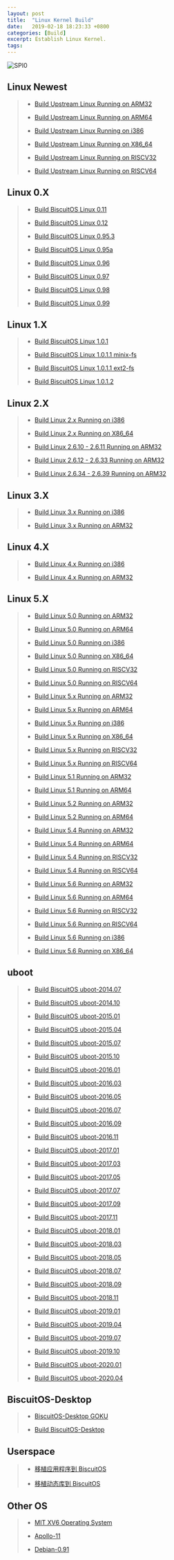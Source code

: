 ```yaml
---
layout: post
title:  "Linux Kernel Build"
date:   2019-02-18 18:23:33 +0800
categories: [Build]
excerpt: Establish Linux Kernel.
tags:
---
```

![SPI0](https://gitee.com/BiscuitOS_team/PictureSet/raw/Gitee/BiscuitOS/kernel/DEV000107.jpg)

## <span id="Linux_newest">Linux Newest</span>

> - [Build Upstream Linux Running on ARM32](https://biscuitos.github.io/blog/Linux-newest-arm32-Usermanual/)
>
> - [Build Upstream Linux Running on ARM64](https://biscuitos.github.io/blog/Linux-newest-arm64-Usermanual/)
>
> - [Build Upstream Linux Running on i386](https://biscuitos.github.io/blog/Linux-newest-i386-Usermanual/)
>
> - [Build Upstream Linux Running on X86_64](https://biscuitos.github.io/blog/Linux-newest-x86_64-Usermanual/)
>
> - [Build Upstream Linux Running on RISCV32](https://biscuitos.github.io/blog/Linux-newest-riscv32-Usermanual/)
>
> - [Build Upstream Linux Running on RISCV64](https://biscuitos.github.io/blog/Linux-newest-riscv64-Usermanual/)

## <span id="Linux_0X">Linux 0.X</span>

> - [Build BiscuitOS Linux 0.11](https://biscuitos.github.io/blog/Linux-0.11-Usermanual/)
>
> - [Build BiscuitOS Linux 0.12](https://biscuitos.github.io/blog/Linux-0.12-Usermanual/)
>
> - [Build BiscuitOS Linux 0.95.3](https://biscuitos.github.io/blog/Linux-0.95.3-Usermanual/)
>
> - [Build BiscuitOS Linux 0.95a](https://biscuitos.github.io/blog/Linux-0.95a-Usermanual/)
>
> - [Build BiscuitOS Linux 0.96](https://biscuitos.github.io/blog/Linux-0.96-Usermanual/)
>
> - [Build BiscuitOS Linux 0.97](https://biscuitos.github.io/blog/Linux-0.97-Usermanual/)
>
> - [Build BiscuitOS Linux 0.98](https://biscuitos.github.io/blog/Linux-0.98-Usermanual/)
>
> - [Build BiscuitOS Linux 0.99](https://biscuitos.github.io/blog/Linux-0.99-Usermanual/)
>

## <span id="Linux_1X">Linux 1.X</span>

> - [Build BiscuitOS Linux 1.0.1](https://biscuitos.github.io/blog/Linux-1.0.1-Usermanual/)
>
> - [Build BiscuitOS Linux 1.0.1.1 minix-fs](https://biscuitos.github.io/blog/Linux-1.0.1.1-minix-Usermanual/)
>
> - [Build BiscuitOS Linux 1.0.1.1 ext2-fs](https://biscuitos.github.io/blog/Linux-1.0.1.1-ext2-Usermanual/)
>
> - [Build BiscuitOS Linux 1.0.1.2](https://biscuitos.github.io/blog/Linux-1.0.1.2-Usermanual/)

## <span id="Linux_2X">Linux 2.X</span>

> - [Build Linux 2.x Running on i386](https://biscuitos.github.io/blog/Linux-2.x-i386-Usermanual/)
>
> - [Build Linux 2.x Running on X86_64](https://biscuitos.github.io/blog/Linux-2.x-x86_64-Usermanual/)
>
> - [Build Linux 2.6.10 - 2.6.11 Running on ARM32](https://biscuitos.github.io/blog/Linux-2.6.10-arm32-Usermanual/)
>
> - [Build Linux 2.6.12 - 2.6.33 Running on ARM32](https://biscuitos.github.io/blog/Linux-2.6.12-arm32-Usermanual/)
>
> - [Build Linux 2.6.34 - 2.6.39 Running on ARM32](https://biscuitos.github.io/blog/Linux-2.6.34-arm32-Usermanual/)

## <span id="Linux_3X">Linux 3.X</span>

> - [Build Linux 3.x Running on i386](https://biscuitos.github.io/blog/Linux-3.x-i386-Usermanual/)
>
> - [Build Linux 3.x Running on ARM32](https://biscuitos.github.io/blog/Linux-3.x-arm32-Usermanual/)

## <span id="Linux_4X">Linux 4.X</span>

> - [Build Linux 4.x Running on i386](https://biscuitos.github.io/blog/Linux-4.x-i386-Usermanual/)
>
> - [Build Linux 4.x Running on ARM32](https://biscuitos.github.io/blog/Linux-4.x-arm32-Usermanual/)

## <span id="Linux_5X">Linux 5.X</span>

> - [Build Linux 5.0 Running on ARM32](https://biscuitos.github.io/blog/Linux-5.0-arm32-Usermanual/)
>
> - [Build Linux 5.0 Running on ARM64](https://biscuitos.github.io/blog/Linux-5.0-arm64-Usermanual/)
>
> - [Build Linux 5.0 Running on i386](https://biscuitos.github.io/blog/Linux-5.0-i386-Usermanual/)
>
> - [Build Linux 5.0 Running on X86_64](https://biscuitos.github.io/blog/Linux-5.0-x86_64-Usermanual/)
>
> - [Build Linux 5.0 Running on RISCV32](https://biscuitos.github.io/blog/Linux-5.0-riscv32-Usermanual/)
>
> - [Build Linux 5.0 Running on RISCV64](https://biscuitos.github.io/blog/Linux-5.0-riscv64-Usermanual/)
> <span id=Linux_5Y></span>
> - [Build Linux 5.x Running on ARM32](https://biscuitos.github.io/blog/Linux-5.x-arm32-Usermanual/)
>
> - [Build Linux 5.x Running on ARM64](https://biscuitos.github.io/blog/Linux-5.x-arm64-Usermanual/)
>
> - [Build Linux 5.x Running on i386](https://biscuitos.github.io/blog/Linux-5.x-i386-Usermanual/)
>
> - [Build Linux 5.x Running on X86_64](https://biscuitos.github.io/blog/Linux-5.x-x86_64-Usermanual/)
>
> - [Build Linux 5.x Running on RISCV32](https://biscuitos.github.io/blog/Linux-5.x-riscv32-Usermanual/)
>
> - [Build Linux 5.x Running on RISCV64](https://biscuitos.github.io/blog/Linux-5.x-riscv64-Usermanual/)
>
> - [Build Linux 5.1 Running on ARM32](https://biscuitos.github.io/blog/Linux-5.1-arm32-Usermanual/)
>
> - [Build Linux 5.1 Running on ARM64](https://biscuitos.github.io/blog/Linux-5.1-arm64-Usermanual/)
>
> - [Build Linux 5.2 Running on ARM32](https://biscuitos.github.io/blog/Linux-5.2-arm32-Usermanual/)
>
> - [Build Linux 5.2 Running on ARM64](https://biscuitos.github.io/blog/Linux-5.2-arm64-Usermanual/) 
>
> - [Build Linux 5.4 Running on ARM32](https://biscuitos.github.io/blog/Linux-5.4-arm32-Usermanual/)
>
> - [Build Linux 5.4 Running on ARM64](https://biscuitos.github.io/blog/Linux-5.4-arm64-Usermanual/)
>
> - [Build Linux 5.4 Running on RISCV32](https://biscuitos.github.io/blog/Linux-5.4-riscv32-Usermanual/)
>
> - [Build Linux 5.4 Running on RISCV64](https://biscuitos.github.io/blog/Linux-5.4-riscv64-Usermanual/)
>
> - [Build Linux 5.6 Running on ARM32](https://biscuitos.github.io/blog/Linux-5.6-arm32-Usermanual/)
>
> - [Build Linux 5.6 Running on ARM64](https://biscuitos.github.io/blog/Linux-5.6-arm64-Usermanual/)
>
> - [Build Linux 5.6 Running on RISCV32](https://biscuitos.github.io/blog/Linux-5.6-riscv32-Usermanual/)
>
> - [Build Linux 5.6 Running on RISCV64](https://biscuitos.github.io/blog/Linux-5.6-riscv64-Usermanual/)
>
> - [Build Linux 5.6 Running on i386](https://biscuitos.github.io/blog/Linux-5.6-i386-Usermanual/)
>
> - [Build Linux 5.6 Running on X86_64](https://biscuitos.github.io/blog/Linux-5.6-x86_64-Usermanual/)

## <span id="BiscuitOS_uboot">uboot</span>

> - [Build BiscuitOS uboot-2014.07](https://biscuitos.github.io/blog/uboot-2014.07-Usermanual)
>
> - [Build BiscuitOS uboot-2014.10](https://biscuitos.github.io/blog/uboot-2014.10-Usermanual)
>
> - [Build BiscuitOS uboot-2015.01](https://biscuitos.github.io/blog/uboot-2015.01-Usermanual)
>
> - [Build BiscuitOS uboot-2015.04](https://biscuitos.github.io/blog/uboot-2015.04-Usermanual)
>
> - [Build BiscuitOS uboot-2015.07](https://biscuitos.github.io/blog/uboot-2015.07-Usermanual)
>
> - [Build BiscuitOS uboot-2015.10](https://biscuitos.github.io/blog/uboot-2015.10-Usermanual)
>
> - [Build BiscuitOS uboot-2016.01](https://biscuitos.github.io/blog/uboot-2016.01-Usermanual)
>
> - [Build BiscuitOS uboot-2016.03](https://biscuitos.github.io/blog/uboot-2016.03-Usermanual)
>
> - [Build BiscuitOS uboot-2016.05](https://biscuitos.github.io/blog/uboot-2016.05-Usermanual)
>
> - [Build BiscuitOS uboot-2016.07](https://biscuitos.github.io/blog/uboot-2016.07-Usermanual)
>
> - [Build BiscuitOS uboot-2016.09](https://biscuitos.github.io/blog/uboot-2016.09-Usermanual)
>
> - [Build BiscuitOS uboot-2016.11](https://biscuitos.github.io/blog/uboot-2016.11-Usermanual)
>
> - [Build BiscuitOS uboot-2017.01](https://biscuitos.github.io/blog/uboot-2017.01-Usermanual)
>
> - [Build BiscuitOS uboot-2017.03](https://biscuitos.github.io/blog/uboot-2017.03-Usermanual)
>
> - [Build BiscuitOS uboot-2017.05](https://biscuitos.github.io/blog/uboot-2017.05-Usermanual)
>
> - [Build BiscuitOS uboot-2017.07](https://biscuitos.github.io/blog/uboot-2017.07-Usermanual)
>
> - [Build BiscuitOS uboot-2017.09](https://biscuitos.github.io/blog/uboot-2017.09-Usermanual)
>
> - [Build BiscuitOS uboot-2017.11](https://biscuitos.github.io/blog/uboot-2017.11-Usermanual)
>
> - [Build BiscuitOS uboot-2018.01](https://biscuitos.github.io/blog/uboot-2018.01-Usermanual)
>
> - [Build BiscuitOS uboot-2018.03](https://biscuitos.github.io/blog/uboot-2018.03-Usermanual)
>
> - [Build BiscuitOS uboot-2018.05](https://biscuitos.github.io/blog/uboot-2018.05-Usermanual)
>
> - [Build BiscuitOS uboot-2018.07](https://biscuitos.github.io/blog/uboot-2018.07-Usermanual)
>
> - [Build BiscuitOS uboot-2018.09](https://biscuitos.github.io/blog/uboot-2018.09-Usermanual)
>
> - [Build BiscuitOS uboot-2018.11](https://biscuitos.github.io/blog/uboot-2018.11-Usermanual)
>
> - [Build BiscuitOS uboot-2019.01](https://biscuitos.github.io/blog/uboot-2019.01-Usermanual)
>
> - [Build BiscuitOS uboot-2019.04](https://biscuitos.github.io/blog/uboot-2019.04-Usermanual)
>
> - [Build BiscuitOS uboot-2019.07](https://biscuitos.github.io/blog/uboot-2019.07-Usermanual)
>
> - [Build BiscuitOS uboot-2019.10](https://biscuitos.github.io/blog/uboot-2019.10-Usermanual)
>
> - [Build BiscuitOS uboot-2020.01](https://biscuitos.github.io/blog/uboot-2020.01-Usermanual)
>
> - [Build BiscuitOS uboot-2020.04](https://biscuitos.github.io/blog/uboot-2020.04-Usermanual)

## <span id="Desktop">BiscuitOS-Desktop</span>

> - [BiscuitOS-Desktop GOKU](https://biscuitos.github.io/blog/Desktop-GOKU-Usermanual/)
>
> - [Build BiscuitOS-Desktop](https://biscuitos.github.io/blog/BiscuitOS-Desktop-arm32-Usermanual/)

## <span id="Userspace">Userspace</span>

> - [移植应用程序到 BiscuitOS](https://biscuitos.github.io/blog/APP-Usermanual/)
>
> - [移植动态库到 BiscuitOS](https://biscuitos.github.io/blog/APP-Usermanual/#APP1)

## <span id="OTHOS">Other OS</span>

> - [MIT XV6 Operating System](https://biscuitos.github.io/blog/XV6-REV11-Usermanual/)
>
> - [Apollo-11](https://biscuitos.github.io/blog/Apollo-11-Usermanual/)
>
> - [Debian-0.91](https://biscuitos.github.io/blog/Debian-0.91-Usermanual/)
